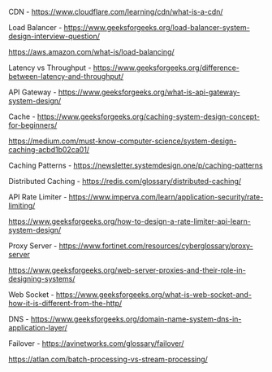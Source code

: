 CDN - https://www.cloudflare.com/learning/cdn/what-is-a-cdn/

Load Balancer - https://www.geeksforgeeks.org/load-balancer-system-design-interview-question/

https://aws.amazon.com/what-is/load-balancing/
                
Latency vs Throughput - https://www.geeksforgeeks.org/difference-between-latency-and-throughput/

API Gateway - https://www.geeksforgeeks.org/what-is-api-gateway-system-design/

Cache - https://www.geeksforgeeks.org/caching-system-design-concept-for-beginners/

https://medium.com/must-know-computer-science/system-design-caching-acbd1b02ca01/
        
Caching Patterns - https://newsletter.systemdesign.one/p/caching-patterns

Distributed Caching - https://redis.com/glossary/distributed-caching/

API Rate Limiter - https://www.imperva.com/learn/application-security/rate-limiting/

https://www.geeksforgeeks.org/how-to-design-a-rate-limiter-api-learn-system-design/

Proxy Server - https://www.fortinet.com/resources/cyberglossary/proxy-server

https://www.geeksforgeeks.org/web-server-proxies-and-their-role-in-designing-systems/

Web Socket - https://www.geeksforgeeks.org/what-is-web-socket-and-how-it-is-different-from-the-http/

DNS - https://www.geeksforgeeks.org/domain-name-system-dns-in-application-layer/

Failover - https://avinetworks.com/glossary/failover/

https://atlan.com/batch-processing-vs-stream-processing/
